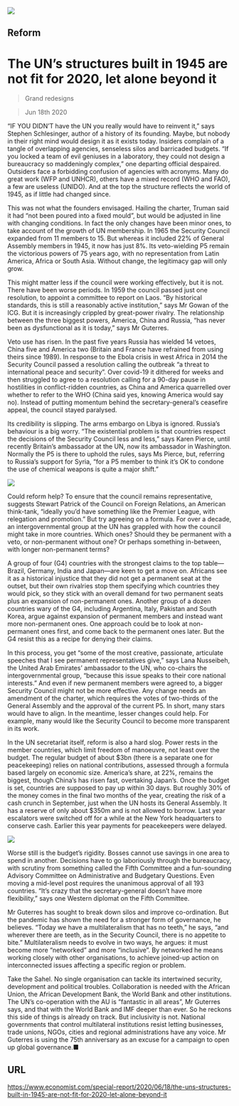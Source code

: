 ![](./images/20200620_SRD005_0.jpg)

## Reform

# The UN’s structures built in 1945 are not fit for 2020, let alone beyond it

> Grand redesigns

> Jun 18th 2020

“IF YOU DIDN’T have the UN you really would have to reinvent it,” says Stephen Schlesinger, author of a history of its founding. Maybe, but nobody in their right mind would design it as it exists today. Insiders complain of a tangle of overlapping agencies, senseless silos and barricaded budgets. “If you locked a team of evil geniuses in a laboratory, they could not design a bureaucracy so maddeningly complex,” one departing official despaired. Outsiders face a forbidding confusion of agencies with acronyms. Many do great work (WFP and UNHCR), others have a mixed record (WHO and FAO), a few are useless (UNIDO). And at the top the structure reflects the world of 1945, as if little had changed since.

This was not what the founders envisaged. Hailing the charter, Truman said it had “not been poured into a fixed mould”, but would be adjusted in line with changing conditions. In fact the only changes have been minor ones, to take account of the growth of UN membership. In 1965 the Security Council expanded from 11 members to 15. But whereas it included 22% of General Assembly members in 1945, it now has just 8%. Its veto-wielding P5 remain the victorious powers of 75 years ago, with no representation from Latin America, Africa or South Asia. Without change, the legitimacy gap will only grow.

This might matter less if the council were working effectively, but it is not. There have been worse periods. In 1959 the council passed just one resolution, to appoint a committee to report on Laos. “By historical standards, this is still a reasonably active institution,” says Mr Gowan of the ICG. But it is increasingly crippled by great-power rivalry. The relationship between the three biggest powers, America, China and Russia, “has never been as dysfunctional as it is today,” says Mr Guterres.

Veto use has risen. In the past five years Russia has wielded 14 vetoes, China five and America two (Britain and France have refrained from using theirs since 1989). In response to the Ebola crisis in west Africa in 2014 the Security Council passed a resolution calling the outbreak “a threat to international peace and security”. Over covid-19 it dithered for weeks and then struggled to agree to a resolution calling for a 90-day pause in hostilities in conflict-ridden countries, as China and America quarrelled over whether to refer to the WHO (China said yes, knowing America would say no). Instead of putting momentum behind the secretary-general’s ceasefire appeal, the council stayed paralysed.

Its credibility is slipping. The arms embargo on Libya is ignored. Russia’s behaviour is a big worry. “The existential problem is that countries respect the decisions of the Security Council less and less,” says Karen Pierce, until recently Britain’s ambassador at the UN, now its ambassador in Washington. Normally the P5 is there to uphold the rules, says Ms Pierce, but, referring to Russia’s support for Syria, “for a P5 member to think it’s OK to condone the use of chemical weapons is quite a major shift.”

![](./images/20200620_SRC626.png)

Could reform help? To ensure that the council remains representative, suggests Stewart Patrick of the Council on Foreign Relations, an American think-tank, “ideally you’d have something like the Premier League, with relegation and promotion.” But try agreeing on a formula. For over a decade, an intergovernmental group at the UN has grappled with how the council might take in more countries. Which ones? Should they be permanent with a veto, or non-permanent without one? Or perhaps something in-between, with longer non-permanent terms?

A group of four (G4) countries with the strongest claims to the top table—Brazil, Germany, India and Japan—are keen to get a move on. Africans see it as a historical injustice that they did not get a permanent seat at the outset, but their own rivalries stop them specifying which countries they would pick, so they stick with an overall demand for two permanent seats plus an expansion of non-permanent ones. Another group of a dozen countries wary of the G4, including Argentina, Italy, Pakistan and South Korea, argue against expansion of permanent members and instead want more non-permanent ones. One approach could be to look at non-permanent ones first, and come back to the permanent ones later. But the G4 resist this as a recipe for denying their claims.

In this process, you get “some of the most creative, passionate, articulate speeches that I see permanent representatives give,” says Lana Nusseibeh, the United Arab Emirates’ ambassador to the UN, who co-chairs the intergovernmental group, “because this issue speaks to their core national interests.” And even if new permanent members were agreed to, a bigger Security Council might not be more effective. Any change needs an amendment of the charter, which requires the votes of two-thirds of the General Assembly and the approval of the current P5. In short, many stars would have to align. In the meantime, lesser changes could help. For example, many would like the Security Council to become more transparent in its work.

In the UN secretariat itself, reform is also a hard slog. Power rests in the member countries, which limit freedom of manoeuvre, not least over the budget. The regular budget of about $3bn (there is a separate one for peacekeeping) relies on national contributions, assessed through a formula based largely on economic size. America’s share, at 22%, remains the biggest, though China’s has risen fast, overtaking Japan’s. Once the budget is set, countries are supposed to pay up within 30 days. But roughly 30% of the money comes in the final two months of the year, creating the risk of a cash crunch in September, just when the UN hosts its General Assembly. It has a reserve of only about $350m and is not allowed to borrow. Last year escalators were switched off for a while at the New York headquarters to conserve cash. Earlier this year payments for peacekeepers were delayed.

![](./images/20200620_SRC637.png)

Worse still is the budget’s rigidity. Bosses cannot use savings in one area to spend in another. Decisions have to go laboriously through the bureaucracy, with scrutiny from something called the Fifth Committee and a fun-sounding Advisory Committee on Administrative and Budgetary Questions. Even moving a mid-level post requires the unanimous approval of all 193 countries. “It’s crazy that the secretary-general doesn’t have more flexibility,” says one Western diplomat on the Fifth Committee.

Mr Guterres has sought to break down silos and improve co-ordination. But the pandemic has shown the need for a stronger form of governance, he believes. “Today we have a multilateralism that has no teeth,” he says, “and wherever there are teeth, as in the Security Council, there is no appetite to bite.” Multilateralism needs to evolve in two ways, he argues: it must become more “networked” and more “inclusive”. By networked he means working closely with other organisations, to achieve joined-up action on interconnected issues affecting a specific region or problem.

Take the Sahel. No single organisation can tackle its intertwined security, development and political troubles. Collaboration is needed with the African Union, the African Development Bank, the World Bank and other institutions. The UN’s co-operation with the AU is “fantastic in all areas”, Mr Guterres says, and that with the World Bank and IMF deeper than ever. So he reckons this side of things is already on track. But inclusivity is not. National governments that control multilateral institutions resist letting businesses, trade unions, NGOs, cities and regional administrations have any voice. Mr Guterres is using the 75th anniversary as an excuse for a campaign to open up global governance.■

## URL

https://www.economist.com/special-report/2020/06/18/the-uns-structures-built-in-1945-are-not-fit-for-2020-let-alone-beyond-it
